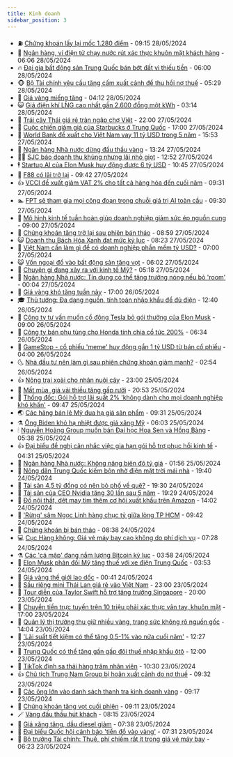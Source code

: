 ```yaml
---
title: Kinh doanh
sidebar_position: 3
---
```


<!-- vnexpress-kinh-doanh:START -->
- ⛽️ [Chứng khoán lấy lại mốc 1.280 điểm](https://vnexpress.net/chung-khoan-hom-nay-28-5-lay-lai-moc-1-280-diem-4751535.html) - 09:15 28/05/2024
- 🐲 [Ngân hàng, ví điện tử chạy nước rút xác thực khuôn mặt khách hàng](https://vnexpress.net/ngan-hang-vi-dien-tu-chay-nuoc-rut-xac-thuc-khuon-mat-khach-hang-4751106.html) - 06:06 28/05/2024
- 🔥 [Đại gia bất động sản Trung Quốc bán bớt đất vì thiếu tiền](https://vnexpress.net/dai-gia-bat-dong-san-trung-quoc-ban-bot-dat-vi-thieu-tien-4751365.html) - 06:00 28/05/2024
- 🐵 [Bộ Tài chính yêu cầu tăng cấm xuất cảnh để thu hồi nợ thuế](https://vnexpress.net/bo-tai-chinh-yeu-cau-tang-cam-xuat-canh-de-thu-hoi-no-thue-4751439.html) - 05:29 28/05/2024
- 🦅 [Giá vàng miếng tăng](https://vnexpress.net/gia-vang-moi-nhat-hom-nay-28-5-4751421.html) - 04:12 28/05/2024
- 😺 [Giá điện khí LNG cao nhất gần 2.600 đồng một kWh](https://vnexpress.net/gia-tran-cho-dien-khi-lng-gan-2-600-dong-mot-kwh-4751356.html) - 03:14 28/05/2024
- 🤩 [Trái cây Thái giá rẻ tràn ngập chợ Việt](https://vnexpress.net/trai-cay-thai-gia-re-tran-ngap-cho-viet-4751147.html) - 22:00 27/05/2024
- 🌮 [Cuộc chiến giảm giá của Starbucks ở Trung Quốc](https://vnexpress.net/cuoc-chien-giam-gia-cua-starbucks-o-trung-quoc-4751036.html) - 17:00 27/05/2024
- 🧰 [World Bank đề xuất cho Việt Nam vay 11 tỷ USD trong 5 năm](https://vnexpress.net/thu-tuong-de-nghi-world-bank-danh-11-ty-usd-cho-mot-so-du-an-lon-4751237.html) - 15:53 27/05/2024
- 🤔 [Ngân hàng Nhà nước dừng đấu thầu vàng](https://vnexpress.net/ngan-hang-nha-nuoc-dung-dau-thau-vang-4751224.html) - 13:24 27/05/2024
- 🧑‍💻 [SJC báo doanh thu khủng nhưng lãi nhỏ giọt](https://vnexpress.net/sjc-bao-doanh-thu-khung-nhung-lai-nho-giot-4751213.html) - 12:52 27/05/2024
- 🕴 [Startup AI của Elon Musk huy động được 6 tỷ USD](https://vnexpress.net/startup-ai-cua-elon-musk-huy-dong-duoc-6-ty-usd-4751105.html) - 10:45 27/05/2024
- 🦩 [F88 có lãi trở lại](https://vnexpress.net/f88-co-lai-tro-lai-4751122.html) - 09:42 27/05/2024
- 👍 [VCCI đề xuất giảm VAT 2% cho tất cả hàng hóa đến cuối năm](https://vnexpress.net/de-xuat-giam-thue-vat-cho-tat-ca-hang-hoa-den-cuoi-nam-4751135.html) - 09:31 27/05/2024
- 🏊 [FPT sẽ tham gia mọi công đoạn trong chuỗi giá trị AI toàn cầu](https://vnexpress.net/fpt-se-tham-gia-moi-cong-doan-trong-chuoi-gia-tri-ai-toan-cau-4751154.html) - 09:30 27/05/2024
- 🤡 [Mô hình kinh tế tuần hoàn giúp doanh nghiệp giảm sức ép nguồn cung](https://vnexpress.net/mo-hinh-kinh-te-tuan-hoan-giup-doanh-nghiep-giam-suc-ep-nguon-cung-4750155.html) - 09:00 27/05/2024
- 👀 [Chứng khoán tăng trở lại sau phiên bán tháo](https://vnexpress.net/chung-khoan-tang-tro-lai-sau-phien-ban-thao-4751132.html) - 08:59 27/05/2024
- 😺 [Doanh thu Bách Hóa Xanh đạt mức kỷ lục](https://vnexpress.net/doanh-thu-bach-hoa-xanh-dat-muc-ky-luc-4751051.html) - 08:23 27/05/2024
- 🦣 [Việt Nam cần làm gì để có doanh nghiệp phần mềm tỷ USD?](https://vnexpress.net/viet-nam-can-lam-gi-de-co-doanh-nghiep-phan-mem-ty-usd-4751018.html) - 07:00 27/05/2024
- 😺 [Vốn ngoại đổ vào bất động sản tăng vọt](https://vnexpress.net/von-ngoai-do-vao-bat-dong-san-tang-vot-4751021.html) - 06:02 27/05/2024
- 💼 [Chuyện gì đang xảy ra với kinh tế Mỹ?](https://vnexpress.net/chuyen-gi-dang-xay-ra-voi-kinh-te-my-4750910.html) - 05:18 27/05/2024
- 🤗 [Ngân hàng Nhà nước: Tín dụng có thể tăng trưởng nóng nếu bỏ &#39;room&#39;](https://vnexpress.net/ngan-hang-nha-nuoc-noi-chua-the-bo-room-tin-dung-4750829.html) - 00:04 27/05/2024
- 👀 [Giá vàng khó tăng tuần này](https://vnexpress.net/nha-phan-tich-pho-wall-du-bao-vang-co-the-giam-gia-tuan-nay-4750746.html) - 17:00 26/05/2024
- 🎓 [Thủ tướng: Đa dạng nguồn, tính toán nhập khẩu để đủ điện](https://vnexpress.net/thu-tuong-da-dang-nguon-tinh-toan-nhap-khau-de-du-dien-4750779.html) - 12:40 26/05/2024
- 🗽 [Công ty tư vấn muốn cổ đông Tesla bỏ gói thưởng của Elon Musk](https://vnexpress.net/cong-ty-tu-van-muon-co-dong-tesla-bo-goi-thuong-ky-luc-cua-elon-musk-4750710.html) - 09:00 26/05/2024
- 🚀 [Công ty bán phụ tùng cho Honda tính chia cổ tức 200%](https://vnexpress.net/co-khi-pho-yen-tinh-chia-co-tuc-gap-5-lan-gia-co-phieu-4750711.html) - 06:34 26/05/2024
- 🤗 [GameStop - cổ phiếu &#39;meme&#39; huy động gần 1 tỷ USD từ bán cổ phiếu](https://vnexpress.net/gamestop-co-phieu-meme-huy-dong-gan-1-ty-usd-tu-ban-co-phieu-4750691.html) - 04:00 26/05/2024
- 🌜 [Nhà đầu tư nên làm gì sau phiên chứng khoán giảm mạnh?](https://vnexpress.net/chung-khoan-hom-nay-26-5-lam-gi-sau-phien-chung-khoan-giam-manh-4750659.html) - 02:54 26/05/2024
- 👍 [Nông trại xoài cho nhận nuôi cây](https://vnexpress.net/nong-trai-xoai-cho-nhan-nuoi-cay-4749267.html) - 23:00 25/05/2024
- 🤖 [Mất mùa, giá vải thiều tăng gấp rưỡi](https://vnexpress.net/mat-mua-gia-vai-thieu-tang-gap-ruoi-4750448.html) - 20:53 25/05/2024
- 🫣 [Thống đốc: Gói hỗ trợ lãi suất 2% &#39;không dành cho mọi doanh nghiệp khó khăn&#39;](https://vnexpress.net/thong-doc-goi-ho-tro-lai-suat-2-khong-danh-cho-moi-doanh-nghiep-kho-khan-4750515.html) - 09:47 25/05/2024
- 🌏 [Các hãng bán lẻ Mỹ đua hạ giá sản phẩm](https://vnexpress.net/cac-hang-ban-le-my-dua-ha-gia-san-pham-4750421.html) - 09:31 25/05/2024
- ⚗️ [Ông Biden khó hạ nhiệt được giá xăng Mỹ](https://vnexpress.net/ong-biden-kho-ha-nhiet-duoc-gia-xang-my-4750282.html) - 06:03 25/05/2024
- 🕯 [Nguyễn Hoàng Group muốn bán Đại học Hoa Sen và Hồng Bàng](https://vnexpress.net/nguyen-hoang-group-muon-ban-dai-hoc-hoa-sen-va-hong-bang-4750442.html) - 05:38 25/05/2024
- 👍 [Đại biểu đề nghị cân nhắc việc gia hạn gói hỗ trợ phục hồi kinh tế](https://vnexpress.net/dai-bieu-de-nghi-can-nhac-viec-gia-han-goi-ho-tro-phuc-hoi-kinh-te-4750413.html) - 04:31 25/05/2024
- 🤠 [Ngân hàng Nhà nước: Không nâng biên độ tỷ giá](https://vnexpress.net/ngan-hang-nha-nuoc-bac-tin-don-nang-bien-do-ty-gia-4750387.html) - 01:56 25/05/2024
- 🌊 [Nông dân Trung Quốc kiếm bộn nhờ điện mặt trời mái nhà](https://vnexpress.net/nong-dan-trung-quoc-kiem-bon-nho-dien-mat-troi-mai-nha-4750154.html) - 19:40 24/05/2024
- 🌈 [Tài sản 4,5 tỷ đồng có nên bỏ phố về quê?](https://vnexpress.net/tai-san-4-5-ty-dong-co-nen-bo-pho-ve-que-4749679.html) - 19:30 24/05/2024
- 🥳 [Tài sản của CEO Nvidia tăng 30 lần sau 5 năm](https://vnexpress.net/tai-san-cua-ceo-nvidia-tang-30-lan-sau-5-nam-4750328.html) - 19:29 24/05/2024
- 🐻 [Đồ nội thất, dệt may tìm thêm cơ hội xuất khẩu trên Amazon](https://vnexpress.net/do-noi-that-det-may-tim-them-co-hoi-xuat-khau-tren-amazon-4750169.html) - 14:02 24/05/2024
- 💫 [&#39;Rừng&#39; sâm Ngọc Linh hàng chục tỷ giữa lòng TP HCM](https://vnexpress.net/rung-sam-ngoc-linh-hang-chuc-ty-giua-long-tp-hcm-4750182.html) - 09:42 24/05/2024
- 🤩 [Chứng khoán bị bán tháo](https://vnexpress.net/chung-khoan-hom-nay-24-5-chung-khoan-bi-ban-thao-4750183.html) - 08:38 24/05/2024
- 💻 [Cục Hàng không: Giá vé máy bay cao không do phí dịch vụ](https://vnexpress.net/cuc-hang-khong-gia-ve-may-bay-cao-khong-do-phi-dich-vu-4750093.html) - 07:28 24/05/2024
- ⚗️ [Các &#39;cá mập&#39; đang nắm lượng Bitcoin kỷ lục](https://vnexpress.net/cac-ca-map-dang-nam-luong-bitcoin-ky-luc-4750014.html) - 03:58 24/05/2024
- 🌈 [Elon Musk phản đối Mỹ tăng thuế với xe điện Trung Quốc](https://vnexpress.net/elon-musk-phan-doi-my-tang-thue-voi-xe-dien-trung-quoc-4749986.html) - 03:53 24/05/2024
- 🌝 [Giá vàng thế giới lao dốc](https://vnexpress.net/gia-vang-the-gioi-lao-doc-4749917.html) - 00:41 24/05/2024
- 🥸 [Sầu riêng mini Thái Lan giá rẻ vào Việt Nam](https://vnexpress.net/sau-rieng-mini-thai-lan-gia-re-vao-viet-nam-4749669.html) - 23:00 23/05/2024
- 🦆 [Tour diễn của Taylor Swift hỗ trợ tăng trưởng Singapore](https://vnexpress.net/tour-dien-cua-taylor-swift-ho-tro-tang-truong-singapore-4749763.html) - 20:00 23/05/2024
- 🌋 [Chuyển tiền trực tuyến trên 10 triệu phải xác thực vân tay, khuôn mặt](https://vnexpress.net/chuyen-tien-truc-tuyen-tu-10-trieu-dong-tro-len-phai-xac-thuc-sinh-trac-hoc-4749661.html) - 17:00 23/05/2024
- 🦍 [Quản lý thị trường thu giữ nhiều vàng, trang sức không rõ nguồn gốc](https://vnexpress.net/quan-ly-thi-truong-thu-giu-nhieu-vang-trang-suc-khong-ro-nguon-goc-4749855.html) - 14:04 23/05/2024
- 🤔 [&#39;Lãi suất tiết kiệm có thể tăng 0,5-1% vào nửa cuối năm&#39;](https://vnexpress.net/lai-suat-huy-dong-co-the-tang-them-0-5-1-nua-cuoi-nam-4749828.html) - 12:27 23/05/2024
- 🧰 [Trung Quốc có thể tăng gần gấp đôi thuế nhập khẩu ôtô](https://vnexpress.net/trung-quoc-co-the-tang-gan-gap-doi-thue-nhap-khau-oto-4749699.html) - 12:00 23/05/2024
- 🌝 [TikTok định sa thải hàng trăm nhân viên](https://vnexpress.net/tiktok-dinh-sa-thai-hang-tram-nhan-vien-4749718.html) - 10:30 23/05/2024
- 👍 [Chủ tịch Trung Nam Group bị hoãn xuất cảnh do nợ thuế](https://vnexpress.net/chu-tich-trung-nam-group-bi-hoan-xuat-canh-do-no-thue-4749777.html) - 09:32 23/05/2024
- 🗽 [Các ông lớn vào danh sách thanh tra kinh doanh vàng](https://vnexpress.net/cac-ong-lon-vao-danh-sach-thanh-tra-kinh-doanh-vang-4749745.html) - 09:17 23/05/2024
- 🐎 [Chứng khoán tăng vọt cuối phiên](https://vnexpress.net/chung-khoan-hom-nay-23-5-chung-khoan-nhay-vot-vao-cuoi-phien-4749743.html) - 09:11 23/05/2024
- 🪄 [Vàng đấu thầu hút khách](https://vnexpress.net/ky-luc-13-400-luong-vang-mieng-trung-thau-sang-nay-4749684.html) - 08:15 23/05/2024
- 🎊 [Giá xăng tăng, dầu diesel giảm](https://vnexpress.net/gia-xang-moi-nhat-hom-nay-23-5-4749683.html) - 07:38 23/05/2024
- 🗽 [Đại biểu Quốc hội cảnh báo &#39;tiền đổ vào vàng&#39;](https://vnexpress.net/dai-bieu-quoc-hoi-canh-bao-tien-do-vao-vang-4749576.html) - 07:31 23/05/2024
- 🦩 [Bộ trưởng Tài chính: Thuế, phí chiếm rất ít trong giá vé máy bay](https://vnexpress.net/bo-truong-tai-chinh-thue-phi-chiem-rat-it-trong-gia-ve-may-bay-4749589.html) - 06:23 23/05/2024<!-- vnexpress-kinh-doanh:END -->
